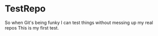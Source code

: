 # TestRepo
So when Git's being funky I can test things without messing up my real repos
This is my first test.
